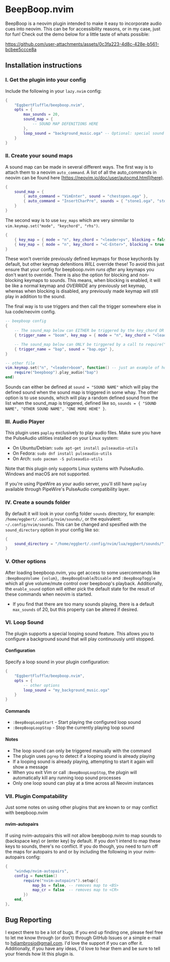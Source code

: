 # BeepBoop.nvim

BeepBoop is a neovim plugin intended to make it easy to incorporate audio cues into neovim. This can be for accessibility reasons, or in my case, just for fun! Check out the demo below for a little taste of whats possible:

https://github.com/user-attachments/assets/0c3fa223-4d8c-428e-b561-bcbee5ccce8a

## Installation instructions

### I. Get the plugin into your config
Include the following in your `lazy.nvim` config:
```lua
{
    "EggbertFluffle/beepboop.nvim",
    opts = {
        max_sounds = 20,
        sound_map = {
            -- SOUND MAP DEFENITIONS HERE
        },
        loop_sound = "background_music.oga" -- Optional: special sound for looping
    }
}
```

### II. Create your sound maps
A sound map can be made in several different ways. The first way is to attach them to a neovim `auto_command`. A list of all the auto_commands in neovim can be found here [https://neovim.io/doc/user/autocmd.html](here).
```lua
{
    sound_map = {
        { auto_command = "VimEnter", sound = "chestopen.oga" },
        { auto_command = "InsertCharPre", sounds = { "stone1.oga", "stone2.oga", "stone3.oga" } }
    }
}
```

The second way is to use `key_maps` which are very simmilar to `vim.keymap.set("mode", "keychord", "rhs")`.
```lua
{
    { key_map = { mode = "n", key_chord = "<leader>pv", blocking = false }, sound = "chestopen.oga" },
    { key_map = { mode = "n", key_chord = "<C-Enter>", blocking = true }, sounds = {"stone1.oga", "stone2.oga", "stone3.oga", "stone4.oga"} },
}
```
These won't override previously defined keymaps for those keychords by default, but other keymap defenitions *WILL* override these! To avoid this just ensure that your config for beepboop.nvim *runs after* any keymaps you don't want to override. There is also the option for blocking and non-blocking keymaps to sounds. This means, when blocking is enabled, it will be like a normal keymap and *OVERRIDE* any previously set keymap, whereas when blocking is disabled, any previously made keymap will still play in addition to the sound.

The final way is to use triggers and then call the trigger somewhere else in lua code/neovim config.
```lua
-- beepboop config
{
    -- The sound_map below can EITHER be triggered by the key_chord OR a call to require("beepboop").play_audio("boom")
    { trigger_name = "boom", key_map = { mode = "n", key_chord = "<leader>pv" }, sound = "boom.oga" },

    -- The sound_map below can ONLY be tirggered by a call to require("beepboop").play_audio("bap")
    { trigger_name = "bap", sound = "bap.oga" },
}

-- other file
vim.keymap.set("n", "<leader>boom", function() -- just an example of how it *could* be called
    require("beepboop").play_audio("bap")
end)
```


Sounds can either be defined at `sound = "SOUND NAME"` which will play the defined sound when the sound map is triggered in some whay. The other option is to use sounds, which will play a random defined sound from the list when the sound_map is triggered, defined like so, `sounds = { "SOUND NAME", "OTHER SOUND NAME", "ONE MORE HEHE" }`.

### III. Audio Player

This plugin uses `paplay` exclusively to play audio files. Make sure you have the PulseAudio utilities installed on your Linux system:

* On Ubuntu/Debian: `sudo apt-get install pulseaudio-utils`
* On Fedora: `sudo dnf install pulseaudio-utils`
* On Arch: `sudo pacman -S pulseaudio-utils`

Note that this plugin only supports Linux systems with PulseAudio. Windows and macOS are not supported.

If you're using PipeWire as your audio server, you'll still have `paplay` available through PipeWire's PulseAudio compatibility layer.

### IV. Create a sounds folder
By default it will look in your config folder `sounds` directory, for example: `/home/eggbert/.config/nvim/sounds/`, or the equivalent: `~/.config/nvim/sounds`. This can be changed and spesified with the `sound_directory` option in your config like so:
```lua
{
    sound_directory = "/home/eggbert/.config/nvim/lua/eggbert/sounds/",
}
```

### V. Other options
After loading beepboop.nvim, you get access to some usercommands like `:BeepBoopVolume {volum}`, `:BeepBoopEnable`/`Disable` and `:BeepBoopToggle` which all give volume/mute control over beepboop's playback. Additionally, the `enable_sound` option will either pick the default state for the result of these commands when neovim is started.
* If you find that there are too many sounds playing, there is a default `max_sounds` of 20, but this property can be altered if desired.

### VI. Loop Sound
The plugin supports a special looping sound feature. This allows you to configure a background sound that will play continuously until stopped.

#### Configuration
Specify a loop sound in your plugin configuration:
```lua
{
    "EggbertFluffle/beepboop.nvim",
    opts = {
        -- other options
        loop_sound = "my_background_music.oga" 
    }
}
```

#### Commands
- `:BeepBoopLoopStart` - Start playing the configured loop sound
- `:BeepBoopLoopStop` - Stop the currently playing loop sound

#### Notes
- The loop sound can only be triggered manually with the command
- The plugin uses `pgrep` to detect if a looping sound is already playing
- If a looping sound is already playing, attempting to start it again will show a message
- When you exit Vim or call `:BeepBoopLoopStop`, the plugin will automatically kill any running loop sound processes
- Only one loop sound can play at a time across all Neovim instances

### VII. Plugin Compatability
Just some notes on using other plugins that are known to or may conflict with beepboop.nvim

#### nvim-autopairs
If using nvim-autopairs this will not allow beepboop.nvim to map sounds to <BS> (backspace key) or <CR> (enter key) by default. If you don't intend to map these keys to sounds, there's no conflict. If you do though, you need to turn off the maps for autopairs to <BS> and or  <CR> by including the following in your nvim-autopairs config:
```lua
{
    "windwp/nvim-autopairs",
    config = function()
        require("nvim-autopairs").setup({
            map_bs = false, -- removes map to <BS>
            map_cr = false  -- removes map to <CR>
        })
    end,
},
```

## Bug Reporting
I expect there to be a lot of bugs. If you end up finding one, please feel free to let me know through (or don't) through GitHub Issues or a simple e-mail to hdiambrosio@gmail.com. I'd love the support if you can offer it. Additionally, if you have any ideas, I'd love to hear them and be sure to tell your friends how lit this plugin is.

